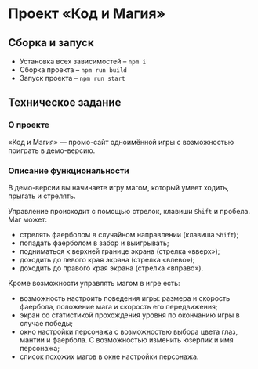 # Проект «Код и Магия»

## Сборка и запуск
- Установка всех зависимостей – `npm i`
- Сборка проекта – `npm run build`
- Запуск проекта – `npm run start`

## Техническое задание

### О проекте

«Код и Магия» — промо-сайт одноимённой игры с возможностью поиграть в демо-версию.

### Описание функциональности

В демо-версии вы начинаете игру магом, который умеет ходить, прыгать и стрелять.

Управление происходит с помощью стрелок, клавиши `Shift` и пробела. Маг может:
* стрелять фаерболом в случайном направлении (клавиша `Shift`);
* попадать фаерболом в забор и выигрывать;
* подниматься к верхней границе экрана (стрелка «вверх»);
* доходить до левого края экрана (стрелка «влево»);
* доходить до правого края экрана (стрелка «вправо»).

Кроме возможности управлять магом в игре есть:
* возможность настроить поведения игры: размера и скорость фаербола, положение мага и скорость его передвижения;
* экран со статистикой прохождения уровня по окончанию игры в случае победы;
* окно настройки персонажа с возможностью выбора цвета глаз, мантии и фаербола. С возможностью изменить юзерпик и имя персонажа;
* список похожих магов в окне настройки персонажа.
